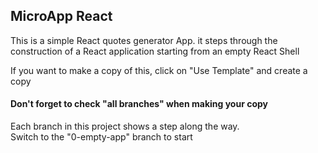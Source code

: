 ## MicroApp React

This is a simple React quotes generator App.  it steps through the construction of a React application starting from an empty React Shell

If you want to make a copy of this, click on  "Use Template" and create a copy
#### Don't forget to check  "all branches" when making your copy

Each branch in this project shows a step along the way.  
Switch to the "0-empty-app" branch to start
